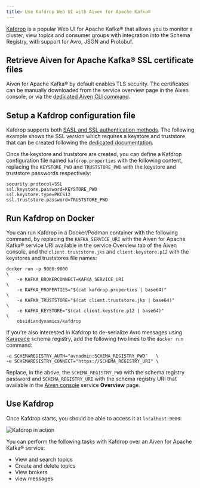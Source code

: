 ```yaml
---
title: Use Kafdrop Web UI with Aiven for Apache Kafka®
---
```


[Kafdrop](https://github.com/obsidiandynamics/kafdrop) is a popular Web UI for Apache Kafka® that allows you to monitor a cluster, view topics and consumer groups with integration into the Schema Registry, with support for Avro, JSON and Protobuf.

## Retrieve Aiven for Apache Kafka® SSL certificate files

Aiven for Apache Kafka® by default enables TLS security. The
certificates can be manually downloaded from the service overview page
in the Aiven console, or via the
[dedicated Aiven CLI command](/docs/tools/cli/service/user#avn_service_user_creds_download).

## Setup a Kafdrop configuration file

Kafdrop supports both
[SASL and SSL authentication methods](../concepts/auth-types). The following example shows the SSL version which requires
a keystore and truststore that can be created following the
[dedicated documentation](/docs/products/kafka/howto/keystore-truststore).

Once the keystore and truststore are created, you can define a Kafdrop
configuration file named `kafdrop.properties` with the following
content, replacing the `KEYSTORE_PWD` and `TRUSTSTORE_PWD` with the
keystore and truststore passwords respectively:

```
security.protocol=SSL
ssl.keystore.password=KEYSTORE_PWD
ssl.keystore.type=PKCS12
ssl.truststore.password=TRUSTSTORE_PWD
```

## Run Kafdrop on Docker

You can run Kafdrop in a Docker/Podman container with the following
command, by replacing the `KAFKA_SERVICE_URI` with the Aiven for Apache
Kafka® service URI available in the service Overview tab of the Aiven
console, and the `client.truststore.jks` and `client.keystore.p12` with
the keystores and truststores file names:

```
docker run -p 9000:9000                                                 \
    -e KAFKA_BROKERCONNECT=KAFKA_SERVICE_URI                            \
    -e KAFKA_PROPERTIES="$(cat kafdrop.properties | base64)"            \
    -e KAFKA_TRUSTSTORE="$(cat client.truststore.jks | base64)"         \
    -e KAFKA_KEYSTORE="$(cat client.keystore.p12 | base64)"             \
    obsidiandynamics/kafdrop
```

If you're also interested in Kafdrop to de-serialize Avro messages
using [Karapace](https://github.com/aiven/karapace) schema registry, add
the following two lines to the `docker run` command:

```
-e SCHEMAREGISTRY_AUTH="avnadmin:SCHEMA_REGISTRY_PWD"   \
-e SCHEMAREGISTRY_CONNECT="https://SCHEMA_REGISTRY_URI" \
```

Replace, in the above, the `SCHEMA_REGISTRY_PWD` with the schema
registry password and `SCHEMA_REGISTRY_URI` with the schema registry URI
that available in the [Aiven console](https://console.aiven.io/) service **Overview** page.

## Use Kafdrop

Once Kafdrop starts, you should be able to access it at `localhost:9000`:

![Kafdrop in action](/images/content/products/kafka/kafdrop.gif)

You can perform the following tasks with Kafdrop over an Aiven for
Apache Kafka® service:

-   View and search topics
-   Create and delete topics
-   View brokers
-   view messages
